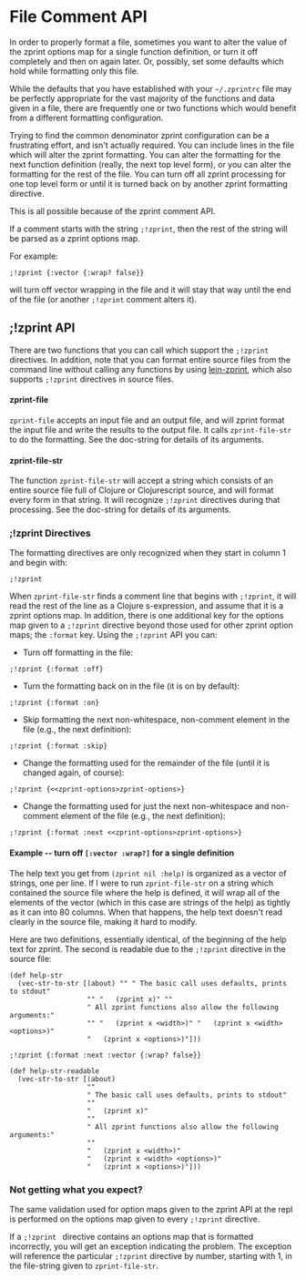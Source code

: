 # File Comment API

In order to properly format a file, sometimes you want to alter the
value of the zprint options map for a single function definition,
or turn it off completely and then on again later.  Or, possibly,
set some defaults which hold while formatting only this file.

While the defaults that you have established with your `~/.zprintrc`
file may be perfectly appropriate for the vast majority of the
functions and data given in a file, there are frequently one or two
functions which would benefit from a different formatting configuration.

Trying to find the common denominator zprint configuration can be
a frustrating effort, and isn't actually required.  You can include
lines in the file which will alter the zprint formatting.  You can
alter the formatting for the next function definition (really, the
next top level form), or you can alter the formatting for the rest
of the file.  You can turn off all zprint processing for one top
level form or until it is turned back on by another zprint formatting
directive.

This is all possible because of the zprint comment API.

If a comment starts with the string `;!zprint`, then the rest of
the string will be parsed as a zprint options map.

For example:
```
;!zprint {:vector {:wrap? false}}
```
will turn off vector wrapping in the file and it will stay that way
until the end of the file (or another `;!zprint` comment alters it).

## ;!zprint API

There are two functions that you can call which support the `;!zprint`
directives.  In addition, note that you can format entire source
files from the command line without calling any functions by using 
[lein-zprint][leinzprint], which also supports `;!zprint` directives
in source files.

[leinzprint]: https://github.com/kkinnear/lein-zprint

#### zprint-file

`zprint-file` accepts an input file and an output file, and will
zprint format the input file and write the results to the output
file.  It calls `zprint-file-str` to do the formatting.  See the
doc-string for details of its arguments.

#### zprint-file-str

The function `zprint-file-str` will accept a string which consists
of an entire source file full of Clojure or Clojurescript source,
and will format every form in that string.  It will recognize
`;!zprint` directives during that processing.  See the doc-string
for details of its arguments.

### ;!zprint Directives

The formatting directives are only recognized when they start in
column 1 and begin with:

```
;!zprint 
```

When `zprint-file-str` finds a comment line that begins with
`;!zprint`, it will read the rest of the line as a Clojure s-expression,
and assume that it is a zprint options map.  In addition, there is
one additional key for the options map given to a `;!zprint` directive
beyond those used for other zprint option maps; the
`:format` key.  Using the `;!zprint` API you can:

  * Turn off formatting in the file:

  ```
  ;!zprint {:format :off}
  ```

  * Turn the formatting back on in the file (it is on by default):

  ```
  ;!zprint {:format :on}
  ```

  * Skip formatting the next non-whitespace, non-comment element
  in the file (e.g., the next definition):

  ```
  ;!zprint {:format :skip}
  ```

  * Change the formatting used for the remainder of the file (until
  it is changed again, of course):

  ```
  ;!zprint {<<zprint-options>zprint-options>}
  ```

  * Change the formatting used for just the next non-whitespace and
  non-comment element of the file (e.g., the next definition):

  ```
  ;!zprint {:format :next <<zprint-options>zprint-options>}
  ```


#### Example -- turn off `[:vector :wrap?]` for a single definition

The help text you get from `(zprint nil :help)` is organized as a
vector of strings, one per line.  If I were to run `zprint-file-str`
on a string which contained the source file where the help is
defined, it will wrap all of the elements of the vector (which in this
case are strings of the help) as tightly as it can into
80 columns. When that happens, the help text doesn't read clearly
in the source file, making it hard to modify.

Here are two definitions, essentially identical, of the beginning
of the help text for zprint.  The second is readable due to the
`;!zprint` directive in the source file:

```
(def help-str
  (vec-str-to-str [(about) "" " The basic call uses defaults, prints to stdout"
                   "" "   (zprint x)" ""
                   " All zprint functions also allow the following arguments:"
                   "" "   (zprint x <width>)" "   (zprint x <width> <options>)"
                   "   (zprint x <options>)"]))

;!zprint {:format :next :vector {:wrap? false}}

(def help-str-readable
  (vec-str-to-str [(about)
                   ""
                   " The basic call uses defaults, prints to stdout"
                   ""
                   "   (zprint x)"
                   ""
                   " All zprint functions also allow the following arguments:"
                   ""
                   "   (zprint x <width>)"
                   "   (zprint x <width> <options>)"
                   "   (zprint x <options>)"]))

```

### Not getting what you expect?

The same validation used for option maps given to the zprint API
at the repl is performed on the options map given to every `;!zprint`
directive.

If a `;!zprint ` directive contains an options map that is formatted
incorrectly, you will get an exception indicating the problem.  The
exception will reference the particular `;!zprint` directive by
number, starting with 1, in the file-string given to `zprint-file-str`.

